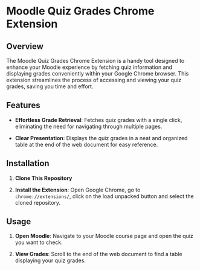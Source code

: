 # Moodle Quiz Grades Chrome Extension

## Overview

The Moodle Quiz Grades Chrome Extension is a handy tool designed to enhance your Moodle experience by fetching quiz information and displaying grades conveniently within your Google Chrome browser. This extension streamlines the process of accessing and viewing your quiz grades, saving you time and effort.

## Features
  
- **Effortless Grade Retrieval**: Fetches quiz grades with a single click, eliminating the need for navigating through multiple pages.

- **Clear Presentation**: Displays the quiz grades in a neat and organized table at the end of the web document for easy reference.

## Installation

1. **Clone This Repository** 

2. **Install the Extension**: Open Google Chrome, go to `chrome://extensions/`, click on the load unpacked button and select the cloned repository.  


## Usage

1. **Open Moodle**: Navigate to your Moodle course page and open the quiz you want to check.

2. **View Grades**: Scroll to the end of the web document to find a table displaying your quiz grades.
